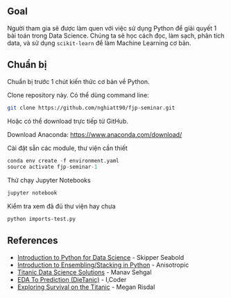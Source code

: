 ## Goal

Người tham gia sẽ được làm quen với việc sử dụng Python để giải quyết 1 bài toán trong Data Science.
Chúng ta sẽ học cách đọc, làm sạch, phân tích data, và sử dụng `scikit-learn` để làm Machine Learning cơ bản.

## Chuẩn bị

Chuẩn bị trước 1 chút kiến thức cơ bản về Python.

Clone repository này. Có thể dùng command line:

```bash
git clone https://github.com/nghiatt90/fjp-seminar.git
```

Hoặc có thể download trực tiếp từ GitHub.

Download Anaconda: https://www.anaconda.com/download/

Cài đặt sẵn các module, thư viện cần thiết

```python
conda env create -f environment.yaml
source activate fjp-seminar-1
```

Thử chạy Jupyter Notebooks

```bash
jupyter notebook
```

Kiểm tra xem đã đủ thư viện hay chưa

```bash
python imports-test.py
```

## References

- [Introduction to Python for Data Science](https://github.com/jseabold/odsc-west-python-2017) - Skipper Seabold
- [Introduction to Ensembling/Stacking in Python](https://www.kaggle.com/arthurtok/introduction-to-ensembling-stacking-in-python) - Anisotropic
- [Titanic Data Science Solutions](https://www.kaggle.com/startupsci/titanic-data-science-solutions) - Manav Sehgal
- [EDA To Prediction (DieTanic)](https://www.kaggle.com/ash316/eda-to-prediction-dietanic) - I,Coder
- [Exploring Survival on the Titanic](https://www.kaggle.com/mrisdal/exploring-survival-on-the-titanic) - Megan Risdal
